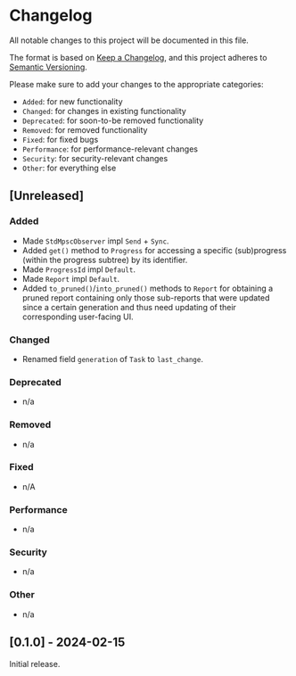 # Changelog

All notable changes to this project will be documented in this file.

The format is based on [Keep a Changelog](https://keepachangelog.com/en/1.0.0/),
and this project adheres to [Semantic Versioning](https://semver.org/spec/v2.0.0.html).

Please make sure to add your changes to the appropriate categories:

- `Added`: for new functionality
- `Changed`: for changes in existing functionality
- `Deprecated`: for soon-to-be removed functionality
- `Removed`: for removed functionality
- `Fixed`: for fixed bugs
- `Performance`: for performance-relevant changes
- `Security`: for security-relevant changes
- `Other`: for everything else

## [Unreleased]

### Added

- Made `StdMpscObserver` impl `Send` + `Sync`.
- Added `get()` method to `Progress` for accessing a specific (sub)progress (within the progress subtree) by its identifier.
- Made `ProgressId` impl `Default`.
- Made `Report` impl `Default`.
- Added `to_pruned()`/`into_pruned()` methods to `Report` for obtaining a pruned report containing only those sub-reports that were updated since a certain generation and thus need updating of their corresponding user-facing UI.

### Changed

- Renamed field `generation` of `Task` to `last_change`.

### Deprecated

- n/a

### Removed

- n/a

### Fixed

- n/A

### Performance

- n/a

### Security

- n/a

### Other

- n/a

## [0.1.0] - 2024-02-15

Initial release.
